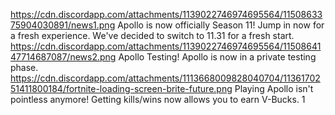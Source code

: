 https://cdn.discordapp.com/attachments/1139022746974695564/1150863375904030891/news1.png
Apollo is now officially Season 11! Jump in now for a fresh experience.
We've decided to switch to 11.31 for a fresh start.
https://cdn.discordapp.com/attachments/1139022746974695564/1150864147714687087/news2.png
Apollo Testing!
Apollo is now in a private testing phase.
https://cdn.discordapp.com/attachments/1113668009828040704/1136170251411800184/fortnite-loading-screen-brite-future.png
Playing Apollo isn't pointless anymore!
Getting kills/wins now allows you to earn V-Bucks. 
1
